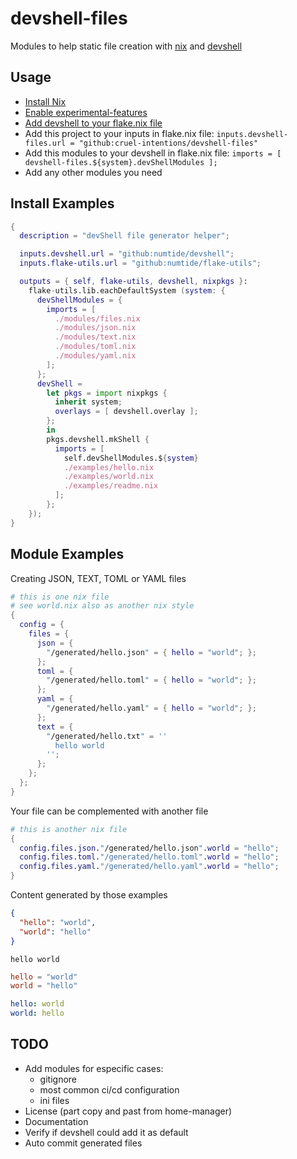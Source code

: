 # devshell-files

Modules to help static file creation with [nix](https://nixos.org/guides/how-nix-works.html) and [devshell](https://github.com/numtide/devshell)

## Usage

- [Install Nix](https://nixos.org/download.html#nix-quick-install)
- [Enable experimental-features](https://nixos.wiki/wiki/Flakes#Non-NixOS)
- [Add devshell to your flake.nix file](https://github.com/numtide/devshell/blob/master/template/flake.nix#L5)
- Add this project to your inputs in flake.nix file: `inputs.devshell-files.url = "github:cruel-intentions/devshell-files"`
- Add this modules to your devshell in flake.nix file: `imports = [ devshell-files.${system}.devShellModules ];`
- Add any other modules you need

## Install Examples

<!-- this is also a example o string interpolation -->

```nix
{
  description = "devShell file generator helper";

  inputs.devshell.url = "github:numtide/devshell";
  inputs.flake-utils.url = "github:numtide/flake-utils";

  outputs = { self, flake-utils, devshell, nixpkgs }:
    flake-utils.lib.eachDefaultSystem (system: {
      devShellModules = {
        imports = [
          ./modules/files.nix
          ./modules/json.nix
          ./modules/text.nix
          ./modules/toml.nix
          ./modules/yaml.nix
        ];
      };
      devShell =
        let pkgs = import nixpkgs {
          inherit system;
          overlays = [ devshell.overlay ];
        };
        in
        pkgs.devshell.mkShell {
          imports = [
            self.devShellModules.${system}
            ./examples/hello.nix
            ./examples/world.nix
            ./examples/readme.nix
          ];
        };
    });
}

```

## Module Examples

Creating JSON, TEXT, TOML or YAML files

```nix
# this is one nix file
# see world.nix also as another nix style
{
  config = {
    files = {
      json = {
        "/generated/hello.json" = { hello = "world"; };
      };
      toml = {
        "/generated/hello.toml" = { hello = "world"; };
      };
      yaml = {
        "/generated/hello.yaml" = { hello = "world"; };
      };
      text = {
        "/generated/hello.txt" = ''
          hello world
        '';
      };
    };
  };
}

```

Your file can be complemented with another file

```nix
# this is another nix file
{
  config.files.json."/generated/hello.json".world = "hello";
  config.files.toml."/generated/hello.toml".world = "hello";
  config.files.yaml."/generated/hello.yaml".world = "hello";
}

```

Content generated by those examples

```JSON
{
  "hello": "world",
  "world": "hello"
}

```

```text
hello world

```

```TOML
hello = "world"
world = "hello"

```

```YAML
hello: world
world: hello

```

## TODO

- Add modules for especific cases:
  - gitignore
  - most common ci/cd configuration
  - ini files
- License (part copy and past from home-manager)
- Documentation
- Verify if devshell could add it as default
- Auto commit generated files

